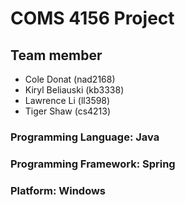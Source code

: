 # COMS 4156 Project

## Team member
- Cole Donat (nad2168)
- Kiryl Beliauski (kb3338)
- Lawrence Li (ll3598)
- Tiger Shaw (cs4213)

### Programming Language: Java
### Programming Framework: Spring
### Platform: Windows

